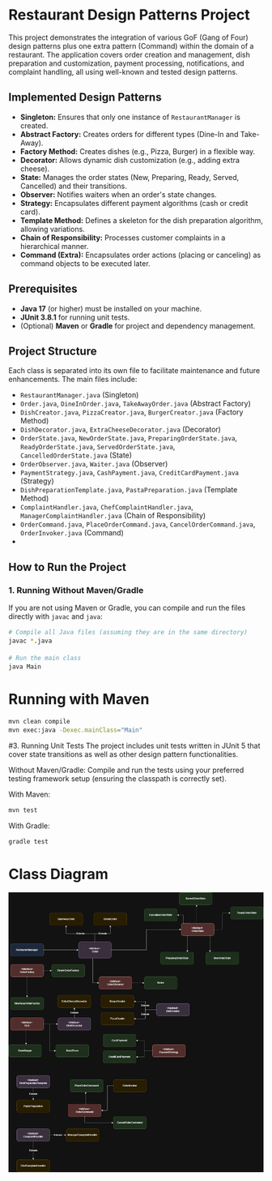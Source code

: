 ﻿# Restaurant Design Patterns Project

This project demonstrates the integration of various GoF (Gang of Four) design patterns plus one extra pattern (Command) within the domain of a restaurant. The application covers order creation and management, dish preparation and customization, payment processing, notifications, and complaint handling, all using well-known and tested design patterns.

## Implemented Design Patterns

- **Singleton:** Ensures that only one instance of `RestaurantManager` is created.
- **Abstract Factory:** Creates orders for different types (Dine-In and Take-Away).
- **Factory Method:** Creates dishes (e.g., Pizza, Burger) in a flexible way.
- **Decorator:** Allows dynamic dish customization (e.g., adding extra cheese).
- **State:** Manages the order states (New, Preparing, Ready, Served, Cancelled) and their transitions.
- **Observer:** Notifies waiters when an order's state changes.
- **Strategy:** Encapsulates different payment algorithms (cash or credit card).
- **Template Method:** Defines a skeleton for the dish preparation algorithm, allowing variations.
- **Chain of Responsibility:** Processes customer complaints in a hierarchical manner.
- **Command (Extra):** Encapsulates order actions (placing or canceling) as command objects to be executed later.

## Prerequisites

- **Java 17** (or higher) must be installed on your machine.
- **JUnit 3.8.1** for running unit tests.
- (Optional) **Maven** or **Gradle** for project and dependency management.

## Project Structure

Each class is separated into its own file to facilitate maintenance and future enhancements. The main files include:

- `RestaurantManager.java` (Singleton)
- `Order.java`, `DineInOrder.java`, `TakeAwayOrder.java` (Abstract Factory)
- `DishCreator.java`, `PizzaCreator.java`, `BurgerCreator.java` (Factory Method)
- `DishDecorator.java`, `ExtraCheeseDecorator.java` (Decorator)
- `OrderState.java`, `NewOrderState.java`, `PreparingOrderState.java`, `ReadyOrderState.java`, `ServedOrderState.java`, `CancelledOrderState.java` (State)
- `OrderObserver.java`, `Waiter.java` (Observer)
- `PaymentStrategy.java`, `CashPayment.java`, `CreditCardPayment.java` (Strategy)
- `DishPreparationTemplate.java`, `PastaPreparation.java` (Template Method)
- `ComplaintHandler.java`, `ChefComplaintHandler.java`, `ManagerComplaintHandler.java` (Chain of Responsibility)
- `OrderCommand.java`, `PlaceOrderCommand.java`, `CancelOrderCommand.java`, `OrderInvoker.java` (Command)
- 
## How to Run the Project

### 1. Running Without Maven/Gradle

If you are not using Maven or Gradle, you can compile and run the files directly with `javac` and `java`:

```bash
# Compile all Java files (assuming they are in the same directory)
javac *.java

# Run the main class
java Main
```

# Running with Maven
```bash
mvn clean compile
mvn exec:java -Dexec.mainClass="Main"
```
#3. Running Unit Tests
The project includes unit tests written in JUnit 5 that cover state transitions as well as other design pattern functionalities.

Without Maven/Gradle:
Compile and run the tests using your preferred testing framework setup (ensuring the classpath is correctly set).

With Maven:

```bash
mvn test
```
With Gradle:

```bash
gradle test
```

# Class Diagram
![Class Diagram](Diagrama.jpg)


